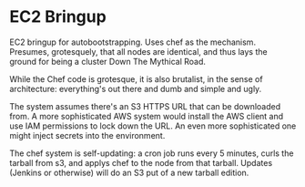 EC2 Bringup
===

EC2 bringup for autobootstrapping. Uses chef as the mechanism. Presumes, grotesquely, that all nodes are identical, 
and thus lays the ground for being a cluster Down The Mythical Road.

While the Chef code is grotesque, it is also brutalist, in the sense of architecture: everything's out there 
and dumb and simple and ugly.

The system assumes there's an S3 HTTPS URL that can be downloaded from. A more sophisticated AWS system would install the AWS client and use IAM permissions to lock down the URL. An even more sophisticated one might inject secrets into the environment.  

The chef system is self-updating: a cron job runs every 5 minutes, curls the tarball from s3, and applys chef to the node from that tarball. Updates (Jenkins or otherwise) will do an S3 put of a new tarball edition.
